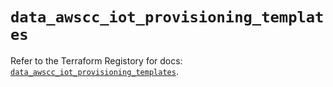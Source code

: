 # `data_awscc_iot_provisioning_templates`

Refer to the Terraform Registory for docs: [`data_awscc_iot_provisioning_templates`](https://registry.terraform.io/providers/hashicorp/awscc/0.70.0/docs/data-sources/iot_provisioning_templates).
